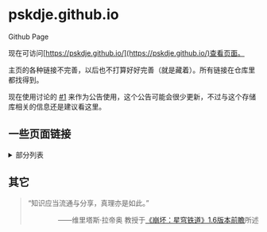 # pskdje.github.io

Github Page

现在可访问[https://pskdje.github.io/](https://pskdje.github.io/)查看页面。

主页的各种链接不完善，以后也不打算好好完善（就是藏着）。所有链接在仓库里都找得到。

现在使用讨论的 [#1](https://github.com/pskdje/pskdje.github.io/discussions/1) 来作为公告使用，这个公告可能会很少更新，不过与这个存储库相关的信息还是建议看这里。

## 一些页面链接

<details>
<summary>部分列表</summary>

**这些链接并不完整，有的链接可能已过期，有的链接可能需要一些配置才能使用。**~~*相关文档可能还分散在各处。*~~

[post列表](https://pskdje.github.io/posts/list/)

[time.html](https://pskdje.github.io/assets/time.html)

[audioplay.html](https://pskdje.github.io/resource/audioplay.html)

</details>

## 其它

> <span title="知识理应共享，信息亦是如此。">“知识应当流通与分享，真理亦是如此。”</span>
> 
> <p style="text-align:end;">——维里塔斯·拉帝奥 教授于<a target="_blank" href="https://www.bilibili.com/video/BV1si4y1e7GL/?t=1800" referrerpolicy="no-referrer">《崩坏：星穹铁道》1.6版本前瞻</a>所述</p>
